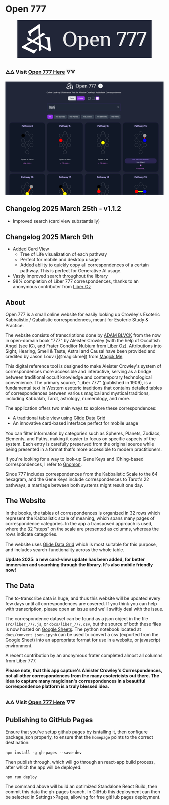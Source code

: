 # Open 777

<p align="center">
  <img width="auto" height="120" src="./docs/docs_logo.png">
</p>


### 🜁🜂 Visit [Open 777 Here](https://dazzling-gaufre-e40c33.netlify.app/) 🜄🜃

![](./docs/screenshot_2025.png)

## Changelog 2025 March 25th - v1.1.2

- Improved search (card view substantially)

## Changelog 2025 March 9th

- Added Card View
  - Tree of Life visualization of each pathway
  - Perfect for mobile and desktop usage  
  - Added ability to quickly copy all correspondences of a certain pathway. This is perfect for Generative AI usage.
- Vastly improved search throughout the library
- 98% completion of Liber 777 correspondences, thanks to an anonymous contributer from [Liber Oz](https://liberoz.org/)

## About

Open 777 is a small online website for easily looking up Crowley's Esoteric Kabbalistic / Qabalistic correspondences, meant for Esoteric Study & Practice.

The website consists of transcriptions done by [ADAM BLVCK](https://adamblvck.com) from the now in open-domain book "777" by Aleister Crowley (with the help of Occultish Angel (see IG), and Frater Conditor Nubium from [Liber Oz](https://liberoz.org/)). Attributions into Sight, Hearing, Smell & Taste, Astral and Causal have been provided and credited by Jason Louv ([@magickme]) from [Magick Me](magick.me).

This digital reference tool is designed to make Aleister Crowley's system of correspondences more accessible and interactive, serving as a bridge between traditional occult knowledge and contemporary technological convenience. The primary source, "Liber 777" (published in 1909), is a fundamental text in Western esoteric traditions that contains detailed tables of correspondences between various magical and mystical traditions, including Kabbalah, Tarot, astrology, numerology, and more.

The application offers two main ways to explore these correspondences:
- A traditional table view using [Glide Data Grid](https://github.com/glideapps/glide-data-grid)
- An innovative card-based interface perfect for mobile usage

You can filter information by categories such as Spheres, Planets, Zodiacs, Elements, and Paths, making it easier to focus on specific aspects of the system. Each entry is carefully preserved from the original source while being presented in a format that's more accessible to modern practitioners.

If you're looking for a way to look-up Gene Keys and IChing-based correspondences, I refer to [Gnomon](https://gnomon.adamblvck.com/).

Since 777 includes correspondences from the Kabbalistic Scale to the 64 hexagram, and the Gene Keys include correspondences to Tarot's 22 pathways, a marriage between both systems might result one day.

## The Website

In the books, the tables of correspondences is organized in 32 rows which represent the Kabbalistic scale of meaning, which spans many pages of correspondence categories. In the app a transposed approach is used, where the 32 "steps" on the scale are presented as columns, whereas the rows indicate categories.

The website uses [Glide Data Grid](https://github.com/glideapps/glide-data-grid) which is most suitable for this purpose, and includes search-functionality across the whole table.

**Update 2025: a new card-view update has been added, for better immersion and searching through the library. It's also mobile friendly now!**

## The Data

The to-transcribe data is huge, and thus this website will be updated every few days until all correspondences are covered. If you think you can help with transcription, please open an issue and we'll swiftly deal with the issue.

The correspondence dataset can be found as a json object in the file `src/liber_777.js`, or `docs/liber_777.csv`, but the source of both these files is now hosted on [Google Sheets](https://docs.google.com/spreadsheets/d/1bJPN_gs6USHniUfmWFIACCroOAzOq8jX2XWITclSBA0/edit?usp=sharing). The python notebook located at `docs/convert_json.ipynb` can be used to convert a csv (exported from the Google Sheet) into an appropriate format for use in a website, or javascript environment.

A recent contribution by an anonymous frater completed almost all columns from Liber 777.

**Please note, that this app capture's Aleister Crowley's Correspondences, not all other correspondences from the many esotericists out there. The idea to capture many magicinan's correspondences in a beautiful correspondence platform is a truly blessed idea.**

### 🜁🜂 Visit [Open 777 Here](https://adamblvck.github.io/open_777/) 🜄🜃

## Publishing to GitHub Pages

Ensure that you've setup github pages by isntalling it, then configure package.json properly, to ensure that the `homepage` points to the correct destination:

```
npm install -g gh-pages --save-dev
```

Then publish through, which will go through an react-app build process, after which the app will be deployed:

```
npm run deploy
```

The command above will build an optimized Standalone React Build, then commit this data the gh-pages branch. In GitHub this deployment can then be selected in Settings>Pages, allowing for free gitHub pages deployment.

